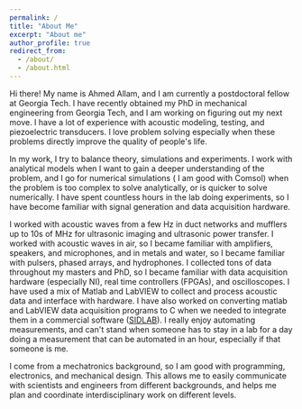 ```yaml
---
permalink: /
title: "About Me"
excerpt: "About me"
author_profile: true
redirect_from: 
  - /about/
  - /about.html
---
```


Hi there! My name is Ahmed Allam, and I am currently a postdoctoral fellow at Georgia Tech. I have recently obtained my PhD in mechanical engineering from Georgia Tech, and I am working on figuring out my next move.
I have a lot of experience with acoustic modeling, testing, and piezoelectric transducers. I love problem solving especially when these problems directly improve the quality of people's life. 

In my work, I try to balance theory, simulations and experiments. I work with analytical models when I want to gain a deeper understanding of the problem, and I go for numerical simulations ( I am good with Comsol) when the problem is 
too complex to solve analytically, or is quicker to solve numerically. I have spent countless hours in the lab doing experiments, so I have become familiar with signal generation and data acquisition hardware. 

I worked with acoustic waves from a few Hz in duct networks and mufflers up to 10s of MHz for ultrasonic imaging and ultrasonic power transfer.
I worked with acoustic waves in air, so I became familiar with amplifiers, speakers, and microphones, and in metals and water, so I became familiar with pulsers, phased arrays, and hydrophones.
I collected tons of data throughout my masters and PhD, so I became familiar with data acquisition hardware (especially NI), real time controllers (FPGAs), and oscilloscopes. I have used a mix of Matlab 
and LabVIEW to collect and process acoustic data and interface with hardware. I have also worked on converting matlab and LabVIEW data acquisition programs to C when we needed to integrate them in a commercial software ([SIDLAB](https://sidlab.se/)).
I really enjoy automating measurements, and can't stand when someone has to stay in a lab for a day doing a measurement that can be automated in an hour, especially if that someone is me.

I come from a mechatronics background, so I am good with programming, electronics, and mechanical design. This allows me to easily communicate with scientists and engineers from different backgrounds, and helps me plan and coordinate interdisciplinary work on different levels.
